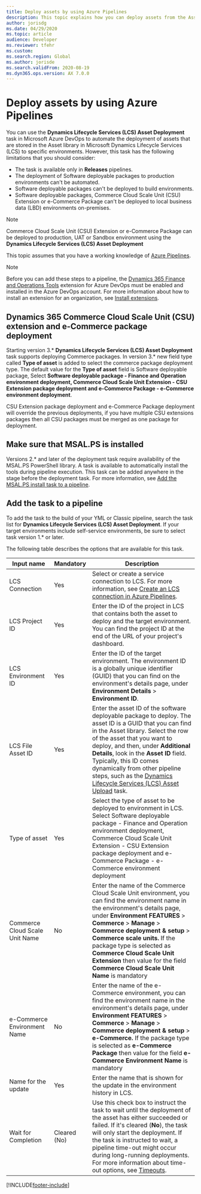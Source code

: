 ```yaml
---
title: Deploy assets by using Azure Pipelines
description: This topic explains how you can deploy assets from the Asset library in Microsoft Dynamics Lifecycle Services (LCS) by using pipelines in Azure DevOps.
author: jorisdg
ms.date: 04/29/2020
ms.topic: article
audience: Developer
ms.reviewer: tfehr
ms.custom:
ms.search.region: Global
ms.author: jorisde
ms.search.validFrom: 2020-08-19
ms.dyn365.ops.version: AX 7.0.0
---
```


# Deploy assets by using Azure Pipelines

You can use the **Dynamics Lifecycle Services (LCS) Asset Deployment** task in Microsoft Azure DevOps to automate the deployment of assets that are stored in the Asset library in Microsoft Dynamics Lifecycle Services (LCS) to specific environments. However, this task has the following limitations that you should consider:

* The task is available only in **Releases** pipelines.
* The deployment of Software deployable packages to production environments can't be automated.
* Software deployable packages can't be deployed to build environments.
* Software deployable packages, Commerce Cloud Scale Unit (CSU) Extension or e-Commerce Package can't be deployed to local business data (LBD) environments on-premises.

> [!NOTE]
> Commerce Cloud Scale Unit (CSU) Extension or e-Commerce Package can be deployed to production, UAT or Sandbox environment using the **Dynamics Lifecycle Services (LCS) Asset Deployment**

This topic assumes that you have a working knowledge of [Azure Pipelines](/azure/devops/pipelines/get-started/pipelines-get-started).

> [!NOTE]
> Before you can add these steps to a pipeline, the [Dynamics 365 Finance and Operations Tools](https://marketplace.visualstudio.com/items?itemName=Dyn365FinOps.dynamics365-finops-tools) extension for Azure DevOps must be enabled and installed in the Azure DevOps account. For more information about how to install an extension for an organization, see [Install extensions](/azure/devops/marketplace/install-extension).

## Dynamics 365 Commerce Cloud Scale Unit (CSU) extension and e-Commerce package deployment

Starting version 3.\* **Dynamics Lifecycle Services (LCS) Asset Deployment** task supports deploying Commerce packages. In version 3.\* new field type called **Type of asset** is added to select the commerce package deployment type. The default value for the **Type of asset** field is Software deployable package, Select **Software deployable package - Finance and Operation environment deployment,  Commerce Cloud Scale Unit Extension - CSU Extension package deployment and e-Commerce Package - e-Commerce environment deployment**.

CSU Extension package deployment and e-Commerce Package deployment will override the previous deployments, if you have multiple CSU extensions packages then all CSU packages must be merged as one package for deployment.

## Make sure that MSAL.PS is installed

Versions 2.\* and later of the deployment task require availability of the MSAL.PS PowerShell library. A task is available to automatically install the tools during pipeline execution. This task can be added anywhere in the stage before the deployment task. For more information, see [Add the MSAL.PS install task to a pipeline](pipeline-lcs-connection-update.md#add-the-msalps-install-task-to-a-pipeline).

## Add the task to a pipeline

To add the task to the build of your YML or Classic pipeline, search the task list for **Dynamics Lifecycle Services (LCS) Asset Deployment**. If your target environments include self-service environments, be sure to select task version 1.\* or later.

The following table describes the options that are available for this task.

| Input name | Mandatory | Description |
|---|---|---|
| LCS Connection | Yes | Select or create a service connection to LCS. For more information, see [Create an LCS connection in Azure Pipelines](pipeline-lcs-connection.md). |
| LCS Project ID | Yes | Enter the ID of the project in LCS that contains both the asset to deploy and the target environment. You can find the project ID at the end of the URL of your project's dashboard. |
| LCS Environment ID | Yes | Enter the ID of the target environment. The environment ID is a globally unique identifier (GUID) that you can find on the environment's details page, under **Environment Details** \> **Environment ID**. |
| LCS File Asset ID | Yes | Enter the asset ID of the software deployable package to deploy. The asset ID is a GUID that you can find in the Asset library. Select the row of the asset that you want to deploy, and then, under **Additional Details**, look in the **Asset ID** field. Typically, this ID comes dynamically from other pipeline steps, such as the [Dynamics Lifecycle Services (LCS) Asset Upload](pipeline-asset-upload.md) task. |
| Type of asset | Yes | Select the type of asset to be deployed to environment in LCS. Select Software deployable package - Finance and Operation environment deployment,  Commerce Cloud Scale Unit Extension - CSU Extension package deployment and e-Commerce Package - e-Commerce environment deployment |
| Commerce Cloud Scale Unit Name | No | Enter the name of the Commerce Cloud Scale Unit environment, you can find the environment name in the environment's details page, under **Environment FEATURES** \> **Commerce** \> **Manage** \> **Commerce deployment & setup** \> **Commerce scale units.** If the package type is selected as **Commerce Cloud Scale Unit Extension** then value for the field **Commerce Cloud Scale Unit Name** is mandatory |
| e-Commerce Environment Name | No | Enter the name of the e-Commerce environment, you can find the environment name in the environment's details page, under **Environment FEATURES** \> **Commerce** \> **Manage** \> **Commerce deployment & setup** \> **e-Commerce.** If the package type is selected as **e-Commerce Package** then value for the field **e-Commerce Environment Name** is mandatory |
| Name for the update | Yes | Enter the name that is shown for the update in the environment history in LCS. |
| Wait for Completion | Cleared (No) | Use this check box to instruct the task to wait until the deployment of the asset has either succeeded or failed. If it's cleared (**No**), the task will only start the deployment. If the task is instructed to wait, a pipeline time-out might occur during long-running deployments. For more information about time-out options, see [Timeouts](/azure/devops/pipelines/process/phases#timeouts). |


[!INCLUDE[footer-include](../../../includes/footer-banner.md)]
